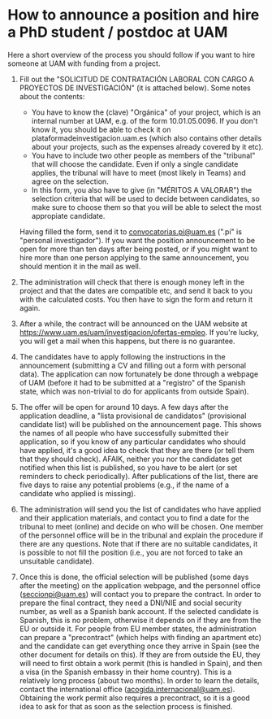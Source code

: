 # How to announce a position and hire a PhD student / postdoc at UAM

Here a short overview of the process you should follow if you want to hire
someone at UAM with funding from a project.

1. Fill out the "SOLICITUD DE CONTRATACIÓN LABORAL CON CARGO A PROYECTOS DE
   INVESTIGACIÓN" (it is attached below). Some notes about the contents:
   - You have to know the (clave) "Orgánica" of your project, which is an
     internal number at UAM, e.g. of the form 10.01.05.0096. If you don't know
     it, you should be able to check it on plataformadeinvestigacion.uam.es
     (which also contains other details about your projects, such as the
     expenses already covered by it etc).  
   - You have to include two other people as members of the "tribunal" that will
     choose the candidate. Even if only a single candidate applies, the tribunal
     will have to meet (most likely in Teams) and agree on the selection.
   - In this form, you also have to give (in "MÉRITOS A VALORAR") the selection
     criteria that will be used to decide between candidates, so make sure to
     choose them so that you will be able to select the most appropiate
     candidate. 
   
   Having filled the form, send it to <convocatorias.pi@uam.es> (".pi" is
   "personal investigador"). If you want the position announcement to be open
   for more than ten days after being posted, or if you might want to hire more
   than one person applying to the same announcement, you should mention it in
   the mail as well.
   
2. The administration will check that there is enough money left in the project
   and that the dates are compatible etc, and send it back to you with the
   calculated costs. You then have to sign the form and return it again.

3. After a while, the contract will be announced on the UAM website at
   https://www.uam.es/uam/investigacion/ofertas-empleo. If you're lucky, you
   will get a mail when this happens, but there is no guarantee.

4. The candidates have to apply following the instructions in the announcement
   (submitting a CV and filling out a form with personal data). The application
   can now fortunately be done through a webpage of UAM (before it had to be
   submitted at a "registro" of the Spanish state, which was non-trivial to do
   for applicants from outside Spain).

5. The offer will be open for around 10 days. A few days after the application
   deadline, a "lista provisional de candidatos" (provisional candidate list)
   will be published on the announcement page. This shows the names of all
   people who have successfully submitted their application, so if you know of
   any particular candidates who should have applied, it's a good idea to check
   that they are there (or tell them that they should check). AFAIK, neither you
   nor the candidates get notified when this list is published, so you have to
   be alert (or set reminders to check periodically). After publications of the
   list, there are five days to raise any potential problems (e.g., if the name
   of a candidate who applied is missing).

6. The administration will send you the list of candidates who have applied and
   their application materials, and contact you to find a date for the tribunal
   to meet (online) and decide on who will be chosen. One member of the
   personnel office will be in the tribunal and explain the procedure if there
   are any questions. Note that if there are no suitable candidates, it is
   possible to not fill the position (i.e., you are not forced to take an
   unsuitable candidate).

7. Once this is done, the official selection will be published (some days after
   the meeting) on the application webpage, and the personnel office
   (<seccionpi@uam.es>) will contact you to prepare the contract. In order to
   prepare the final contract, they need a DNI/NIE and social security number,
   as well as a Spanish bank account. If the selected candidate is Spanish, this
   is no problem, otherwise it depends on if they are from the EU or outside it.
   For people from EU member states, the administration can prepare a
   "precontract" (which helps with finding an apartment etc) and the candidate
   can get everything once they arrive in Spain (see the other document for
   details on this). If they are from outside the EU, they will need to first
   obtain a work permit (this is handled in Spain), and then a visa (in the
   Spanish embassy in their home country). This is a relatively long process
   (about two months). In order to learn the details, contact the international
   office (<acogida.internacional@uam.es>). Obtaining the work permit also
   requires a precontract, so it is a good idea to ask for that as soon as the
   selection process is finished.